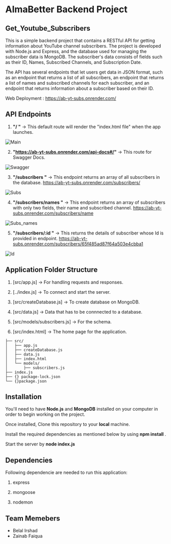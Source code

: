 # AlmaBetter Backend Project

## Get_Youtube_Subscribers

This is a simple backend project that contains a RESTful API for getting information about YouTube channel subscribers. The project is developed with Node.js and Express, and the database used for managing the subscriber data is MongoDB. The subscriber's data consists of fields such as their ID, Names, Subscribed Channels, and Subscription Date.

The API has several endpoints that let users get data in JSON format, such as an endpoint that returns a list of all subscribers, an endpoint that returns a list of names and subscribed channels for each subscriber, and an endpoint that returns information about a subscriber based on their ID.

Web Deployment : https://ab-yt-subs.onrender.com/

## API Endpoints

1. **"/ "** -> This default route will render the "index.html file" when the app launches. 

  ![Main](https://github.com/Belalirshad/AB-YT-Subs/assets/101103105/86613045-8cf3-4db9-b88f-d8be44699c97)

2. **"https://ab-yt-subs.onrender.com/api-docs#/"** -> This route for Swagger Docs.
   
  ![Swagger](https://github.com/Belalirshad/AB-YT-Subs/assets/101103105/25edd61d-0082-4b19-9237-9e79d251fda1)

3. **"/subscribers "** -> This endpoint returns an array of all subscribers in the database. https://ab-yt-subs.onrender.com/subscribers/

  ![Subs](https://github.com/Belalirshad/AB-YT-Subs/assets/101103105/fc48f616-a811-49b1-987f-20a2d636a6f4)

4. **"/subscribers/names "** -> This endpoint returns an array of subscribers with only two fields, their name and subscribed channel. https://ab-yt-subs.onrender.com/subscribers/name
   
  ![Subs_names](https://github.com/Belalirshad/AB-YT-Subs/assets/101103105/2162b52f-e1ed-4930-975f-84821702853d)

5. **"/subscribers/:id "** -> This returns the details of subscriber whose Id is provided in endpoint. https://ab-yt-subs.onrender.com/subscribers/65f485ad87f64a503e4cbba1

  ![Id](https://github.com/Belalirshad/AB-YT-Subs/assets/101103105/c53c4db8-0044-4e4c-8707-c166439da228)
  
## Application Folder Structure

1. [src/app.js] -> For handling requests and responses.

2. [../index.js] -> To connect and start the server.

3. [src/createDatabase.js] -> To create database on MongoDB.

4. [src/data.js] -> Data that has to be connnected to a database.

5. [src/models/subscribers.js] -> For the schema.
   
6. [src/index.html] -> The home page for the application.

```
├── src/
│   ├── app.js
│   ├── createDatabase.js
│   ├── data.js
│   ├── index.html
│   └── models/
│       ├── subscribers.js
├── index.js
├── {} package-lock.json
└── {}package.json
```

## Installation

You'll need to have **Node.js** and **MongoDB** installed on your computer in order to begin working on the project.

Once installed, Clone this repository to your **local** machine.

Install the required dependencies as mentioned below by using **npm install <packageName>**.

Start the server by **node index.js**

## Dependencies

Following dependencie are needed to run this application:

1. express

2. mongoose

3. nodemon

## Team Memebers

- Belal Irshad
- Zainab Faiqua
